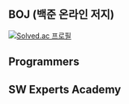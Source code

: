 ## BOJ (백준 온라인 저지)
[![Solved.ac
프로필](http://mazassumnida.wtf/api/v2/generate_badge?boj=qorwjssmd)](https://solved.ac/qorwjssmd)
## Programmers
## SW Experts Academy
